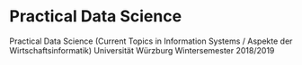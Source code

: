 # Practical Data Science

Practical Data Science (Current Topics in Information Systems / Aspekte der Wirtschaftsinformatik) Universität Würzburg
Wintersemester 2018/2019
